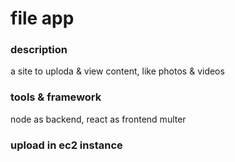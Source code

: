 # file app
### description
a site to uploda & view content, like photos & videos
### tools & framework
node as backend, react as frontend
multer
### upload in ec2 instance
